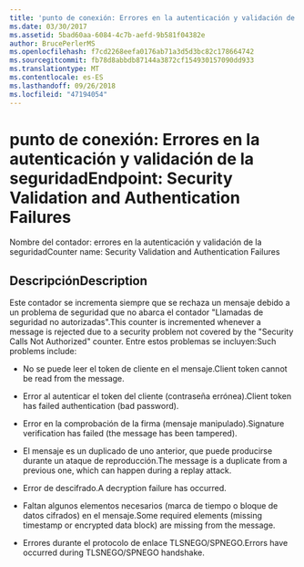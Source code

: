 ```yaml
---
title: 'punto de conexión: Errores en la autenticación y validación de la seguridad'
ms.date: 03/30/2017
ms.assetid: 5bad60aa-6084-4c7b-aefd-9b581f04382e
author: BrucePerlerMS
ms.openlocfilehash: f7cd2268eefa0176ab71a3d5d3bc82c178664742
ms.sourcegitcommit: fb78d8abbdb87144a3872cf154930157090dd933
ms.translationtype: MT
ms.contentlocale: es-ES
ms.lasthandoff: 09/26/2018
ms.locfileid: "47194054"
---
```

# <a name="endpoint-security-validation-and-authentication-failures"></a><span data-ttu-id="fdca0-102">punto de conexión: Errores en la autenticación y validación de la seguridad</span><span class="sxs-lookup"><span data-stu-id="fdca0-102">Endpoint: Security Validation and Authentication Failures</span></span>
<span data-ttu-id="fdca0-103">Nombre del contador: errores en la autenticación y validación de la seguridad</span><span class="sxs-lookup"><span data-stu-id="fdca0-103">Counter name: Security Validation and Authentication Failures</span></span>  
  
## <a name="description"></a><span data-ttu-id="fdca0-104">Descripción</span><span class="sxs-lookup"><span data-stu-id="fdca0-104">Description</span></span>  
 <span data-ttu-id="fdca0-105">Este contador se incrementa siempre que se rechaza un mensaje debido a un problema de seguridad que no abarca el contador "Llamadas de seguridad no autorizadas".</span><span class="sxs-lookup"><span data-stu-id="fdca0-105">This counter is incremented whenever a message is rejected due to a security problem not covered by the "Security Calls Not Authorized" counter.</span></span> <span data-ttu-id="fdca0-106">Entre estos problemas se incluyen:</span><span class="sxs-lookup"><span data-stu-id="fdca0-106">Such problems include:</span></span>  
  
-   <span data-ttu-id="fdca0-107">No se puede leer el token de cliente en el mensaje.</span><span class="sxs-lookup"><span data-stu-id="fdca0-107">Client token cannot be read from the message.</span></span>  
  
-   <span data-ttu-id="fdca0-108">Error al autenticar el token del cliente (contraseña errónea).</span><span class="sxs-lookup"><span data-stu-id="fdca0-108">Client token has failed authentication (bad password).</span></span>  
  
-   <span data-ttu-id="fdca0-109">Error en la comprobación de la firma (mensaje manipulado).</span><span class="sxs-lookup"><span data-stu-id="fdca0-109">Signature verification has failed (the message has been tampered).</span></span>  
  
-   <span data-ttu-id="fdca0-110">El mensaje es un duplicado de uno anterior, que puede producirse durante un ataque de reproducción.</span><span class="sxs-lookup"><span data-stu-id="fdca0-110">The message is a duplicate from a previous one, which can happen during a replay attack.</span></span>  
  
-   <span data-ttu-id="fdca0-111">Error de descifrado.</span><span class="sxs-lookup"><span data-stu-id="fdca0-111">A decryption failure has occurred.</span></span>  
  
-   <span data-ttu-id="fdca0-112">Faltan algunos elementos necesarios (marca de tiempo o bloque de datos cifrados) en el mensaje.</span><span class="sxs-lookup"><span data-stu-id="fdca0-112">Some required elements (missing timestamp or encrypted data block) are missing from the message.</span></span>  
  
-   <span data-ttu-id="fdca0-113">Errores durante el protocolo de enlace TLSNEGO/SPNEGO.</span><span class="sxs-lookup"><span data-stu-id="fdca0-113">Errors have occurred during TLSNEGO/SPNEGO handshake.</span></span>
